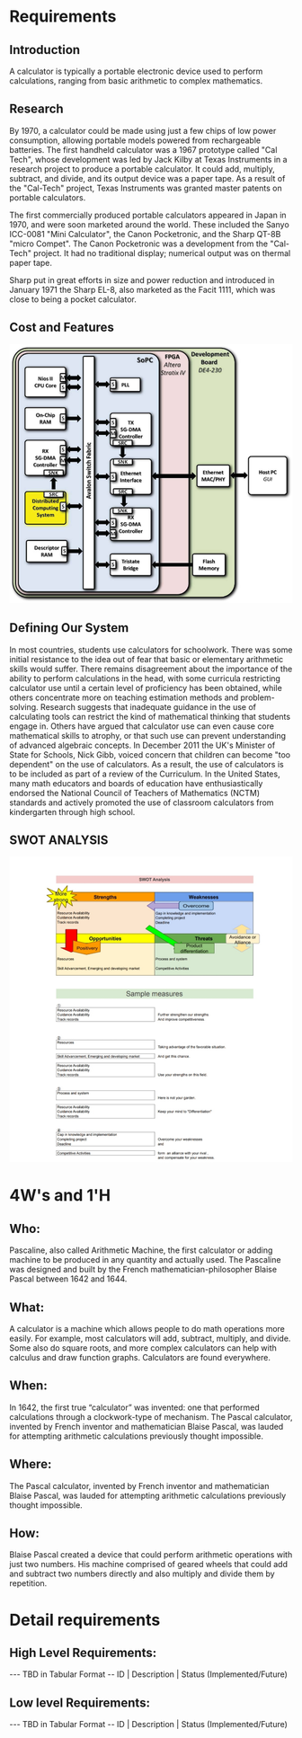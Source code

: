 # Requirements
## Introduction
A calculator is typically a portable electronic device used to perform calculations, ranging from basic arithmetic to complex mathematics.

## Research

By 1970, a calculator could be made using just a few chips of low power consumption, allowing portable models powered from rechargeable batteries. The first handheld calculator was a 1967 prototype called "Cal Tech", whose development was led by Jack Kilby at Texas Instruments in a research project to produce a portable calculator. It could add, multiply, subtract, and divide, and its output device was a paper tape. As a result of the "Cal-Tech" project, Texas Instruments was granted master patents on portable calculators.

The first commercially produced portable calculators appeared in Japan in 1970, and were soon marketed around the world. These included the Sanyo ICC-0081 "Mini Calculator", the Canon Pocketronic, and the Sharp QT-8B "micro Compet". The Canon Pocketronic was a development from the "Cal-Tech" project. It had no traditional display; numerical output was on thermal paper tape.

Sharp put in great efforts in size and power reduction and introduced in January 1971 the Sharp EL-8, also marketed as the Facit 1111, which was close to being a pocket calculator.




## Cost and Features

![Architecture](https://github.com/mahimakumar3/mini_project369/blob/main/Requirements/DCMARK-calculator-block-diagram.png)

## Defining Our System

In most countries, students use calculators for schoolwork. There was some initial resistance to the idea out of fear that basic or elementary arithmetic skills would suffer. There remains disagreement about the importance of the ability to perform calculations in the head, with some curricula restricting calculator use until a certain level of proficiency has been obtained, while others concentrate more on teaching estimation methods and problem-solving. Research suggests that inadequate guidance in the use of calculating tools can restrict the kind of mathematical thinking that students engage in. Others have argued that calculator use can even cause core mathematical skills to atrophy, or that such use can prevent understanding of advanced algebraic concepts. In December 2011 the UK's Minister of State for Schools, Nick Gibb, voiced concern that children can become "too dependent" on the use of calculators. As a result, the use of calculators is to be included as part of a review of the Curriculum. In the United States, many math educators and boards of education have enthusiastically endorsed the National Council of Teachers of Mathematics (NCTM) standards and actively promoted the use of classroom calculators from kindergarten through high school.

## SWOT ANALYSIS
![Architecture](https://github.com/mahimakumar3/mini_project369/blob/main/Requirements/IMG_20210414_130404.jpg)

# 4W&#39;s and 1&#39;H

## Who:
Pascaline, also called Arithmetic Machine, the first calculator or adding machine to be produced in any quantity and actually used. The Pascaline was designed and built by the French mathematician-philosopher Blaise Pascal between 1642 and 1644.


## What:
A calculator is a machine which allows people to do math operations more easily. For example, most calculators will add, subtract, multiply, and divide. Some also do square roots, and more complex calculators can help with calculus and draw function graphs. Calculators are found everywhere.


## When:
In 1642, the first true “calculator” was invented: one that performed calculations through a clockwork-type of mechanism. The Pascal calculator, invented by French inventor and mathematician Blaise Pascal, was lauded for attempting arithmetic calculations previously thought impossible.


## Where:
The Pascal calculator, invented by French inventor and mathematician Blaise Pascal, was lauded for attempting arithmetic calculations previously thought impossible.


## How:
Blaise Pascal created a device that could perform arithmetic operations with just two numbers. His machine comprised of geared wheels that could add and subtract two numbers directly and also multiply and divide them by repetition.


# Detail requirements
## High Level Requirements:
--- TBD in Tabular Format 
-- ID | Description | Status (Implemented/Future)


##  Low level Requirements:
--- TBD in Tabular Format 
-- ID | Description | Status (Implemented/Future)
